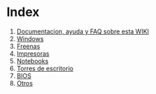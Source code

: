 <!-- TITLE: Index -->
<!-- SUBTITLE: Tabla de contenido -->

# Index
1. <a href="/wiki"> Documentacion, ayuda y FAQ sobre esta WIKI </a>
2. <a href="/Windows"> Windows </a>
2. <a href="/Freenas"> Freenas </a>
3. <a href="/Impresoras"> Impresoras </a>
4. <a href="/#"> Notebooks </a>
5. <a href="/#"> Torres de escritorio </a>
6. <a href="/#"> BIOS </a>
6. <a href="/#"> Otros </a>
